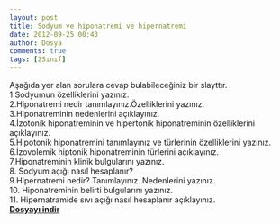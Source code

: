 ```yaml
---
layout: post
title: Sodyum ve hiponatremi ve hipernatremi 
date: 2012-09-25 00:43
author: Dosya
comments: true
tags: [2Sınıf]
---
```

<div>Aşağıda yer alan sorulara cevap bulabileceğiniz bir slayttır.</div>
<div>1.Sodyumun özelliklerini yazınız.</div>
<div>2.Hiponatremi nedir tanımlayınız.Özelliklerini yazınız.</div>
<div>3.Hiponatreminin nedenlerini açıklayınız.</div>
<div>4.İzotonik hiponatreminin ve hipertonik hiponatreminin özelliklerini açıklayınız.</div>
<div>5.Hipotonik hiponatremini tanımlayınız ve türlerinin özelliklerini yazınız.</div>
<div>6.İzovolemik hiptonik hiponatreminin türlerini açıklayınız.</div>
<div>7.Hiponatreminin klinik bulgularını yazınız.</div>
<div>8. Sodyum açığı nasıl hesaplanır?</div>
<div>9.Hipernatremi nedir? Tanımlayınız. Nedenlerini yazınız.</div>
<div>10. Hiponatreminin belirti bulgularını yazınız.</div>
<div>11. Hipernatramide sıvı açığı nasıl hesaplanır açıklayınız.</div>
<div></div>
<div><a href="http://yadi.sk/d/Rleg2DDorR1K" target="_blank"><strong>Dosyayı indir</strong></a></div>
